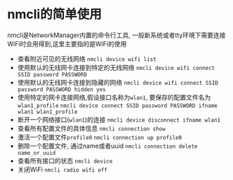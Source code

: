 # nmcli的简单使用

nmcli是NetworkManager内置的命令行工具, 一般新系统或者tty环境下需要连接WiFi时会用得到,这里主要指的是WiFi的使用

- 查看附近可见的无线网络 `nmcli device wifi list`
- 使用默认的无线网卡连接到特定的无线网络 `nmcli device wifi connect SSID password PASSWORD`
- 使用默认的无线网卡连接到隐藏的网络 `nmcli device wifi connect SSID password PASSWORD hidden yes`
- 使用特定的网卡连接网络,假设接口名称为`wlan1`, 要保存的配置文件名为`wlan1_profile` `nmcli device connect SSID password PASSWORD ifname wlan1 wlan1_profile`
- 断开一个网络接口(`wlan1`)的连接 `nmcli device disconnect ifname wlan1`
- 查看所有配置文件的具体信息 `nmcli connection show`
- 激活一个配置文件`profile0` `nmcli connection up profile0`
- 删除一个配置文件, 通过name或者uuid `nmcli connection delete name_or_uuid`
- 查看所有接口的状态 `nmcli device`
- 关闭WiFi `nmcli radio wifi off`
